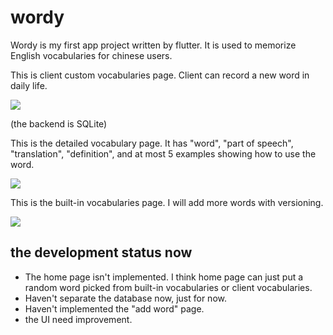 # wordy

Wordy is my first app project written by flutter.
It is used to memorize English vocabularies for chinese users.

This is client custom vocabularies page. Client can record a new word in daily life.

![](https://i.imgur.com/661mOqJ.png)

(the backend is SQLite)

This is the detailed vocabulary page. It has "word", "part of speech", "translation", "definition", and at most 5 examples showing how to use the word.

![](https://i.imgur.com/zzDNYT1.png)

This is the built-in vocabularies page. I will add more words with versioning.

![](https://i.imgur.com/Slevn9E.png)

## the development status now
- The home page isn't implemented. I think home page can just put a random word picked from built-in vocabularies or client vocabularies.
- Haven't separate the database now, just for now.
- Haven't implemented the "add word" page.
- the UI need improvement.
